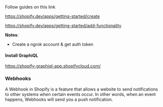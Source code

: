 Follow guides on this link

https://shopify.dev/apps/getting-started/create

https://shopify.dev/apps/getting-started/add-functionality

**Notes**:

- Create a ngrok account & get auth token

#### Install GraphiQL

https://shopify-graphiql-app.shopifycloud.com/


### Webhooks
A Webhook in Shopify is a feature that allows a website to send notifications to other systems when certain events occur. In other words, when an event happens, Webhooks will send you a push notification.